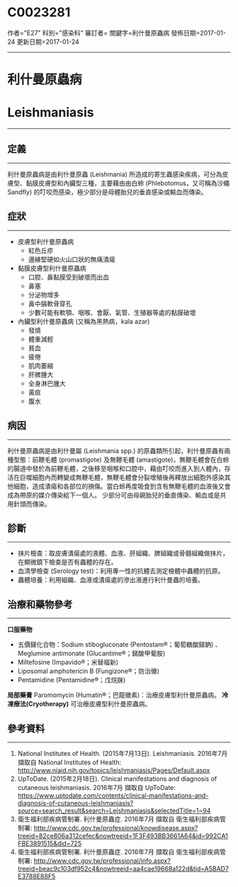 # C0023281
作者="E27"
科別="感染科"
審訂者=
關鍵字=利什曼原蟲病
發佈日期=2017-01-24
更新日期=2017-01-24

----------
# 利什曼原蟲病
# Leishmaniasis
----------
## 定義
----------

利什曼原蟲病是由利什曼原蟲 (Leishmania) 所造成的寄生蟲感染疾病，可分為皮膚型、黏膜皮膚型和內臟型三種，主要藉由由白蛉 (Phlebotomus，又可稱為沙蠅 Sandfly) 的叮咬而感染，極少部分是母體胎兒的垂直感染或輸血而傳染。

## 症狀
----------
- 皮膚型利什曼原蟲病
  - 紅色丘疹
  - 邊緣堅硬如火山口狀的無痛潰瘍
- 黏膜皮膚型利什曼原蟲病
  - 口腔、鼻黏膜受到破壞而出血
  - 鼻塞
  - 分泌物增多
  - 鼻中膈軟骨穿孔
  - 少數可能有軟顎、咽喉、會厭、氣管、生殖器等處的黏膜破壞
- 內臟型利什曼原蟲病 (又稱為黑熱病，kala azar)
  - 發燒
  - 體重減輕
  - 貧血
  - 疲倦
  - 肌肉萎縮
  - 肝脾腫大
  - 全身淋巴腫大
  - 黃疸
  - 腹水
## 病因
----------

利什曼原蟲病是由利什曼屬 (Leishmania spp.) 的原蟲類所引起，利什曼原蟲有兩種型態：前鞭毛體 (promastigote) 及無鞭毛體 (amastigote)，無鞭毛體會在白蛉的腸道中發於為前鞭毛體，之後移至咽喉和口腔中，藉由叮咬而進入到人體內，存活在巨噬細胞內而轉變成無鞭毛體，無鞭毛體會分裂增殖後再釋放出細胞外感染其他細胞，造成潰瘍和各部位的損傷。當白蛉再度吸食到含有無鞭毛體的血液後又會成為帶原的媒介傳染給下一個人。
少部分可由母親胎兒的垂直傳染、輸血或是共用針頭而傳染。

## 診斷
----------
- 抹片檢查：取皮膚潰瘍處的液體、血液、肝組織、脾組織或骨髓組織做抹片，在顯微鏡下檢查是否有蟲體的存在。
- 血清學檢查 (Serology test)：利用專一性的抗體去測定檢體中蟲體的抗原。
- 蟲體培養：利用組織、血液或潰瘍處的滲出液進行利什曼蟲的培養。
## 治療和藥物參考
----------

**口服藥物**

- 五價銻化合物：Sodium stibogluconate (Pentostam®；葡萄糖酸銻鈉) 、Meglumine antimonate (Glucantime®；銻酸甲葡胺)
- Miltefosine (Impavido®；米替福新)
- Liposomal amphotericin B (Fungizone®；防治黴)
- Pentamidine (Pentamidine®；戊烷脒)

**局部藥膏**
Paromomycin (Humatin®；巴龍黴素)：治療皮膚型利什曼原蟲病。
**冷凍療法(Cryotherapy)**
可治療皮膚型利什曼原蟲病。

## 參考資料
----------
1. National Institutes of Health. (2015年7月13日). Leishmaniasis. 2016年7月 擷取自 National Institutes of Health: http://www.niaid.nih.gov/topics/leishmaniasis/Pages/Default.aspx
2. UpToDate. (2015年2月18日). Clinical manifestations and diagnosis of cutaneous leishmaniasis. 2016年7月 擷取自 UpToDate: https://www.uptodate.com/contents/clinical-manifestations-and-diagnosis-of-cutaneous-leishmaniasis?source=search_result&search=Leishmaniasis&selectedTitle=1~94
3. 衛生福利部疾病管制署. 利什曼原蟲症. 2016年7月 擷取自 衛生福利部疾病管制署: http://www.cdc.gov.tw/professional/knowdisease.aspx?treeid=82ce806a312cefec&nowtreeid=1F3F493BB3661A64&id=992CA1FBE3891515&did=725
4. 衛生福利部疾病管制署. 利什曼原蟲症. 2016年7月 擷取自 衛生福利部疾病管制署: http://www.cdc.gov.tw/professional/info.aspx?treeid=beac9c103df952c4&nowtreeid=aa4cae19668a122d&tid=A5BAD7E3788E88F5









